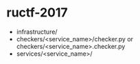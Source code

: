 # ructf-2017

+ infrastructure/
+ checkers/\<service_name\>/checker.py or checkers/\<service_name\>.checker.py
+ services/\<service_name\>/